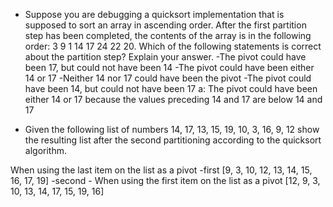 * Suppose you are debugging a quicksort implementation that is supposed to sort an array in ascending order. After the first partition step has been completed, the contents of the array is in the following order: 3 9 1 14 17 24 22 20. Which of the following statements is correct about the partition step? Explain your answer.
-The pivot could have been 17, but could not have been 14 
-The pivot could have been either 14 or 17 -Neither 14 nor 17 could have been the pivot 
-The pivot could have been 14, but could not have been 17 
a: The pivot could have been either 14 or 17 because the values preceding 14 and 17 are below 14 and 17

* Given the following list of numbers 14, 17, 13, 15, 19, 10, 3, 16, 9, 12 show the resulting list after the second partitioning according to the quicksort algorithm.

When using the last item on the list as a pivot -first [9, 3, 10, 12, 13, 14, 15, 16, 17, 19] -second - 
When using the first item on the list as a pivot [12, 9, 3, 10, 13, 14, 17, 15, 19, 16]